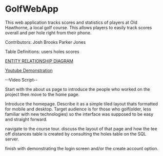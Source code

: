 # GolfWebApp
This web application tracks scores and statistics of players at Old Hawthorne, a local golf course. This allows players to easily track scores overall and per hole right from their phone.

Contributors:
Josh Brooks
Parker Jones

Table Definitions:
users
holes
scores


[ENTITY RELATIONSHIP DIAGRAM](/htdocs/docs/EERGolfDiagram.pdf)

[Youtube Demonstration](http://www.youtube.com)


--Video Script--

Start with the about us page to introduce the people who worked on the project then move to the home page.

Introduce the homepage. Describe it as a simple tiled layout thats formatted for mobile and desktop. Target audience is for those who golf(older, less familiar with new technologies) so the interface was supposed to be easy and straight forward.

navigate to the course tour. discuss the layout of that page and how the tee off distances table is created by consulting the holes table on the SQL server.

finish with demonstrating the login screen and/or the create account option.
